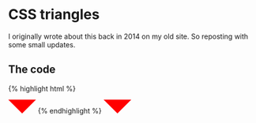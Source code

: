 # CSS triangles
I originally wrote about this back in 2014 on my old site. So reposting with some small updates.

## The code
{% highlight html %}
<div style="border:2em solid transparent;border-top-color:red;border-bottom:none;display:inline-block"></div>
{% endhighlight %}

<div style="border:2em solid transparent;border-top-color:red;border-bottom:none;display:inline-block"></div>

